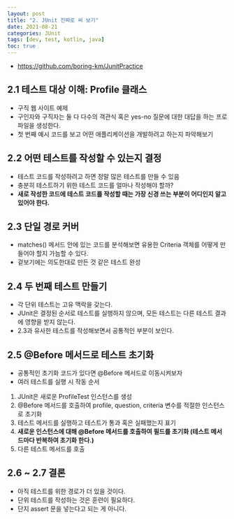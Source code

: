 ```yaml
---
layout: post
title: "2. JUnit 진짜로 써 보기"
date: 2021-08-21
categories: JUnit
tags: [dev, test, kotlin, java]
toc: true
---
```


- https://github.com/boring-km/JunitPractice

## 2.1 테스트 대상 이해: Profile 클래스
- 구직 웹 사이트 예제
- 구인자와 구직자는 둘 다 다수의 객관식 혹은 yes-no 질문에 대한 대답을 하는 프로파일을 생성한다.
- 첫 번째 예시 코드를 보고 어떤 애플리케이션을 개발하려고 하는지 파악해보기

## 2.2 어떤 테스트를 작성할 수 있는지 결정
- 테스트 코드를 작성하려고 하면 정말 많은 테스트를 만들 수 있음
- 충분히 테스트하기 위한 테스트 코드를 얼마나 작성해야 할까?
- **새로 작성한 코드에 테스트 코드를 작성할 때는 가장 신경 쓰는 부분이 어디인지 알고 있어야 한다.**

## 2.3 단일 경로 커버
- matches() 메서드 안에 있는 코드를 분석해보면 유용한 Criteria 객체를 어떻게 만들어야 할지 가늠할 수 있다.
- 겉보기에는 의도한대로 만든 것 같은 테스트 완성

## 2.4 두 번째 테스트 만들기
- 각 단위 테스트는 고유 맥락을 갖는다.
- JUnit은 결정된 순서로 테스트를 실행하지 않으며, 모든 테스트는 다른 테스트 결과에 영향을 받지 않는다.
- 2.3과 유사한 테스트를 작성해보면서 공통적인 부분이 보인다.

## 2.5 @Before 메서드로 테스트 초기화
- 공통적인 초기화 코드가 있다면 @Before 메서드로 이동시켜보자
- 여러 테스트를 실행 시 작동 순서
1. JUnit은 새로운 ProfileTest 인스턴스를 생성
2. @Before 메서드를 호출하여 profile, question, criteria 변수를 적절한 인스턴스로 초기화
3. 테스트 메서드를 실행하고 테스트가 통과 혹은 실패했는지 표기
4. **새로운 인스턴스에 대해 @Before 메서드를 호출하여 필드를 초기화 (테스트 메서드마다 반복하여 초기화 한다.)**
5. 다른 테스트 메서드를 호출

## 2.6 ~ 2.7 결론
- 아직 테스트를 위한 경로가 더 있을 것이다.
- 단위 테스트를 작성하는 것은 훈련이 필요하다.
- 단지 assert 문을 넣는다고 되는 게 아니다.